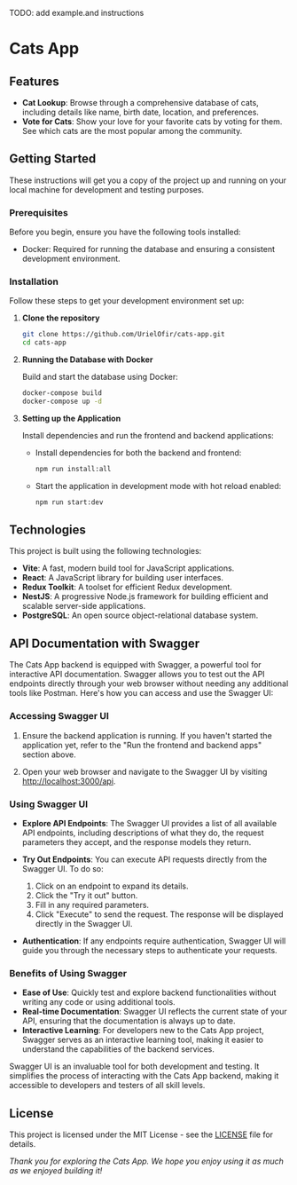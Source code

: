 TODO: add example.and instructions

# Cats App

## Features

- **Cat Lookup**: Browse through a comprehensive database of cats, including details like name, birth date, location, and preferences.
- **Vote for Cats**: Show your love for your favorite cats by voting for them. See which cats are the most popular among the community.

## Getting Started

These instructions will get you a copy of the project up and running on your local machine for development and testing purposes.

### Prerequisites

Before you begin, ensure you have the following tools installed:

- Docker: Required for running the database and ensuring a consistent development environment.

### Installation

Follow these steps to get your development environment set up:

1. **Clone the repository**

    ```bash
    git clone https://github.com/UrielOfir/cats-app.git
    cd cats-app
    ```

2. **Running the Database with Docker**

    Build and start the database using Docker:

    ```bash
    docker-compose build
    docker-compose up -d
    ```

3. **Setting up the Application**

    Install dependencies and run the frontend and backend applications:

    - Install dependencies for both the backend and frontend:
      
      ```bash
      npm run install:all
      ```

    - Start the application in development mode with hot reload enabled:
      
      ```bash
      npm run start:dev
      ```

## Technologies

This project is built using the following technologies:

- **Vite**: A fast, modern build tool for JavaScript applications.
- **React**: A JavaScript library for building user interfaces.
- **Redux Toolkit**: A toolset for efficient Redux development.
- **NestJS**: A progressive Node.js framework for building efficient and scalable server-side applications.
- **PostgreSQL**: An open source object-relational database system.

## API Documentation with Swagger

The Cats App backend is equipped with Swagger, a powerful tool for interactive API documentation. Swagger allows you to test out the API endpoints directly through your web browser without needing any additional tools like Postman. Here's how you can access and use the Swagger UI:

### Accessing Swagger UI

1. Ensure the backend application is running. If you haven't started the application yet, refer to the "Run the frontend and backend apps" section above.

2. Open your web browser and navigate to the Swagger UI by visiting [http://localhost:3000/api](http://localhost:3000/api).

### Using Swagger UI

- **Explore API Endpoints**: The Swagger UI provides a list of all available API endpoints, including descriptions of what they do, the request parameters they accept, and the response models they return.

- **Try Out Endpoints**: You can execute API requests directly from the Swagger UI. To do so:
  1. Click on an endpoint to expand its details.
  2. Click the "Try it out" button.
  3. Fill in any required parameters.
  4. Click "Execute" to send the request. The response will be displayed directly in the Swagger UI.

- **Authentication**: If any endpoints require authentication, Swagger UI will guide you through the necessary steps to authenticate your requests.

### Benefits of Using Swagger

- **Ease of Use**: Quickly test and explore backend functionalities without writing any code or using additional tools.
- **Real-time Documentation**: Swagger UI reflects the current state of your API, ensuring that the documentation is always up to date.
- **Interactive Learning**: For developers new to the Cats App project, Swagger serves as an interactive learning tool, making it easier to understand the capabilities of the backend services.

Swagger UI is an invaluable tool for both development and testing. It simplifies the process of interacting with the Cats App backend, making it accessible to developers and testers of all skill levels.

## License

This project is licensed under the MIT License - see the [LICENSE](LICENSE) file for details.

*Thank you for exploring the Cats App. We hope you enjoy using it as much as we enjoyed building it!*
